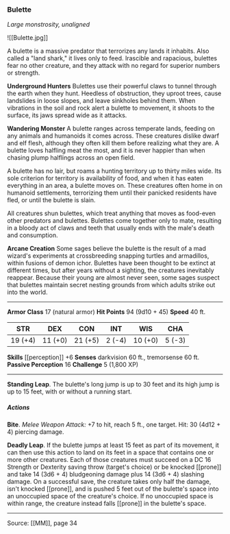 ### Bulette
_Large monstrosity, unaligned_

![[Bulette.jpg]]

A bulette is a massive predator that terrorizes any lands it inhabits. Also called a "land shark," it lives only to feed. Irascible and rapacious, bulettes fear no other creature, and they attack with no regard for superior numbers or strength.

**Underground Hunters** Bulettes use their powerful claws to tunnel through the earth when they hunt. Heedless of obstruction, they uproot trees, cause landslides in loose slopes, and leave sinkholes behind them. When vibrations in the soil and rock alert a bulette to movement, it shoots to the surface, its jaws spread wide as it attacks.


**Wandering Monster** A bulette ranges across temperate lands, feeding on any animals and humanoids it comes across. These creatures dislike dwarf and elf flesh, although they often kill them before realizing what they are. A bulette loves halfling meat the most, and it is never happier than when chasing plump halflings across an open field.

A bulette has no lair, but roams a hunting territory up to thirty miles wide. Its sole criterion for territory is availability of food, and when it has eaten everything in an area, a bulette moves on. These creatures often home in on humanoid settlements, terrorizing them until their panicked residents have fled, or until the bulette is slain.

All creatures shun bulettes, which treat anything that moves as food-even other predators and bulettes. Bulettes come together only to mate, resulting in a bloody act of claws and teeth that usually ends with the male's death and consumption.


**Arcane Creation** Some sages believe the bulette is the result of a mad wizard's experiments at crossbreeding snapping turtles and armadillos, within fusions of demon ichor. Bulettes have been thought to be extinct at different times, but after years without a sighting, the creatures inevitably reappear. Because their young are almost never seen, some sages suspect that bulettes maintain secret nesting grounds from which adults strike out into the world.






---

**Armor Class** 17 (natural armor)
**Hit Points** 94 (9d10 + 45)
**Speed** 40 ft.

| STR     | DEX     | CON     | INT     | WIS     | CHA     |
|---------|---------|---------|---------|---------|---------|
| 19 (+4) | 11 (+0) | 21 (+5) | 2 (-4) | 10 (+0) | 5 (-3) |

**Skills** [[perception]] +6
**Senses** darkvision 60 ft., tremorsense 60 ft.
**Passive Perception** 16
**Challenge** 5 (1,800 XP)

---

**Standing Leap**. The bulette's long jump is up to 30 feet and its high jump is up to 15 feet, with or without a running start.

##### Actions
**Bite**. _Melee Weapon Attack:_ +7 to hit, reach 5 ft., one target. Hit: 30 (4d12 + 4) piercing damage.

**Deadly Leap**. If the bulette jumps at least 15 feet as part of its movement, it can then use this action to land on its feet in a space that contains one or more other creatures. Each of those creatures must succeed on a DC 16 Strength or Dexterity saving throw (target's choice) or be knocked [[prone]] and take 14 (3d6 + 4) bludgeoning damage plus 14 (3d6 + 4) slashing damage. On a successful save, the creature takes only half the damage, isn't knocked [[prone]], and is pushed 5 feet out of the bulette's space into an unoccupied space of the creature's choice. If no unoccupied space is within range, the creature instead falls [[prone]] in the bulette's space.


---

Source: [[MM]], page 34